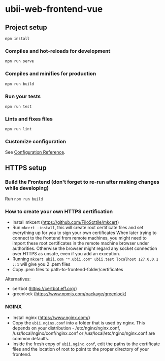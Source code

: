 # ubii-web-frontend-vue

## Project setup

```
npm install
```

### Compiles and hot-reloads for development

```
npm run serve
```

### Compiles and minifies for production

```
npm run build
```

### Run your tests

```
npm run test
```

### Lints and fixes files

```
npm run lint
```

### Customize configuration

See [Configuration Reference](https://cli.vuejs.org/config/).

## HTTPS setup

### Build the Frontend (don't forget to re-run after making changes while developing)

Run `npm run build`

### How to create your own HTTPS certification

- Install mkcert (https://github.com/FiloSottile/mkcert)
- Run `mkcert -install`, this will create root certificate files and set everything up for you to sign your own certificates
  When later trying to connect to the frontend from remote machines, you might need to import these root certificates in the remote machine browser under authorities. Otherwise the browser might regard any socket connection over HTTPS as unsafe, even if you add an exception.
- Running `mkcert ubii.com "*.ubii.com" ubii.test localhost 127.0.0.1 ::1` will give you 2 .pem files
- Copy .pem files to path-to-frontend-folder/certificates

Alternatives:

- certbot (https://certbot.eff.org/)
- greenlock (https://www.npmjs.com/package/greenlock)

### NGINX

- Install nginx (https://www.nginx.com/)
- Copy the `ubii.nginx.conf` into a folder that is used by nginx. This depends on your distribution - /etc/nginx/nginx.conf, /usr/local/nginx/conf/nginx.conf or /usr/local/etc/nginx/nginx.conf are common defaults.
- Inside the fresh copy of `ubii.nginx.conf`, edit the paths to the certificate files and the location of root to point to the proper directory of your frontend.
